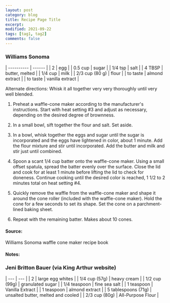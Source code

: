 ```yaml
---
layout: post
category: blog
title: Recipe Page Title
excerpt:
modified: 2021-09-22
tags: [tag1, tag2]
comments: false
---
```


### Williams Sonoma

| ---------- | ------ |
| 2 | egg |
| 0.5 cup | sugar |
| 1/4 tsp | salt |
| 4 TBSP | butter, melted |
| 1/4 cup | milk |
| 2/3 cup (80 g) | flour |
| to taste | almond extract |
| to taste | vanilla extract |

Alternate directions: Whisk it all together very very thoroughly until very well blended.

1. Preheat a waffle-cone maker according to the manufacturer's instructions. Start with heat setting #3 and adjust as necessary, depending on the desired degree of brownness.

2. In a small bowl, sift together the flour and salt. Set aside.

4. In a bowl, whisk together the eggs and sugar until the sugar is incorporated and the eggs have lightened in color, about 1 minute. Add the flour mixture and stir until incorporated. Add the butter and milk and stir just until combined.

5. Spoon a scant 1/4 cup batter onto the waffle-cone maker. Using a small offset spatula, spread the batter evenly over the surface. Close the lid and cook for at least 1 minute before lifting the lid to check for doneness. Continue cooking until the desired color is reached, 1 1/2 to 2 minutes total on heat setting #4.

6. Quickly remove the waffle from the waffle-cone maker and shape it around the cone roller (included with the waffle-cone maker). Hold the cone for a few seconds to set its shape. Set the cone on a parchment-lined baking sheet.

7. Repeat with the remaining batter. Makes about 10 cones.

#### Source:
Williams Sonoma waffle cone maker recipe book

#### Notes:

### Jeni Britton Bauer (via King Arthur website)

| --- | --- |
| 2 | large egg whites |
| 1/4 cup (57g) | heavy cream |
| 1/2 cup (99g) | granulated sugar |
| 1/4 teaspoon | fine sea salt |
| 1 teaspoon | Vanilla Extract |
| 1 teaspoon | almond extract |
| 5 tablespoons (71g) | unsalted butter, melted and cooled |
| 2/3 cup (80g) | All-Purpose Flour |

